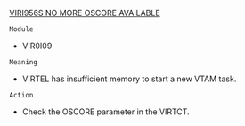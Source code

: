 [VIRI956S NO MORE OSCORE AVAILABLE](https://virtel.readthedocs.io/en/latest/manuals/virtel/Virtel459MG/messages.html?highlight=VIRI956S#VIRI956S)

`Module`
- VIR0I09

`Meaning`
- VIRTEL has insufficient memory to start a new VTAM task.

`Action`
- Check the OSCORE parameter in the VIRTCT.
